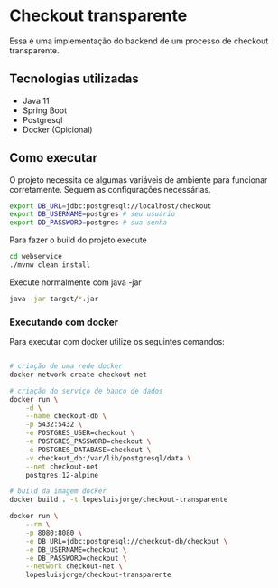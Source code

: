 # Checkout transparente

Essa é uma implementação do backend de um processo de  checkout transparente.

## Tecnologias utilizadas

* Java 11
* Spring Boot
* Postgresql
* Docker (Opicional)

## Como executar

O projeto necessita de algumas variáveis de ambiente para funcionar corretamente. Seguem as configurações necessárias.

```bash
export DB_URL=jdbc:postgresql://localhost/checkout
export DB_USERNAME=postgres # seu usuário
export DD_PASSWORD=postgres # sua senha
```

Para fazer o build do projeto execute

```bash
cd webservice
./mvnw clean install
```

Execute normalmente com java -jar

```bash
java -jar target/*.jar
```

### Executando com docker

Para executar com docker utilize os seguintes comandos:

```bash

# criação de uma rede docker
docker network create checkout-net

# criação do serviço de banco de dados
docker run \
    -d \
    --name checkout-db \
    -p 5432:5432 \
    -e POSTGRES_USER=checkout \
    -e POSTGRES_PASSWORD=checkout \
    -e POSTGRES_DATABASE=checkout \
    -v checkout_db:/var/lib/postgresql/data \
    --net checkout-net
    postgres:12-alpine

# build da imagem docker
docker build . -t lopesluisjorge/checkout-transparente

docker run \
    --rm \
    -p 8080:8080 \
    -e DB_URL=jdbc:postgresql://checkout-db/checkout \
    -e DB_USERNAME=checkout \
    -e DB_PASSWORD=checkout \
    --network checkout-net \
    lopesluisjorge/checkout-transparente
```